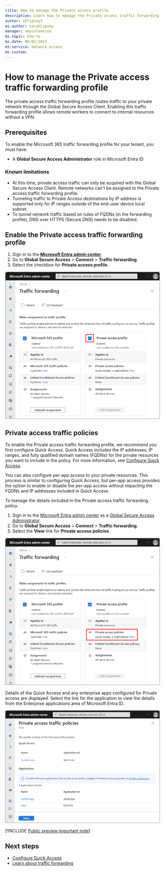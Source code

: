 ```yaml
---
title: How to manage the Private access profile
description: Learn how to manage the Private access traffic forwarding profile for Microsoft Entra Private Access.
author: shlipsey3
ms.author: sarahlipsey
manager: amycolannino
ms.topic: how-to
ms.date: 06/01/2023
ms.service: network-access
ms.custom: 
---
```


# How to manage the Private access traffic forwarding profile

The private access traffic forwarding profile routes traffic to your private network through the Global Secure Access Client. Enabling this traffic forwarding profile allows remote workers to connect to internal resources without a VPN.

## Prerequisites

To enable the Microsoft 365 traffic forwarding profile for your tenant, you must have:

- A **Global Secure Access Administrator** role in Microsoft Entra ID

### Known limitations

- At this time, private access traffic can only be acquired with the Global Secure Access Client. Remote networks can't be assigned to the Private access traffic forwarding profile.
- Tunneling traffic to Private Access destinations by IP address is supported only for IP ranges outside of the end-user device local subnet. 
- To tunnel network traffic based on rules of FQDNs (in the forwarding profile), DNS over HTTPS (Secure DNS) needs to be disabled. 

## Enable the Private access traffic forwarding profile

1. Sign in to the **[Microsoft Entra admin center](https://entra.microsoft.com)**.
1. Go to **Global Secure Access** > **Connect** > **Traffic forwarding**.
1. Select the checkbox for **Private access profile**.

![Screenshot of the traffic forwarding page with the Private access profile enabled.](media/how-to-manage-private-access-profile/private-access-traffic-profile.png)
## Private access traffic policies

To enable the Private access traffic forwarding profile, we recommend you first configure Quick Access. Quick Access includes the IP addresses, IP ranges, and fully qualified domain names (FQDNs) for the private resources you want to include in the policy. For more information, see [Configure Quick Access](how-to-configure-quick-access.md).

You can also configure per-app access to your private resources. This process is similar to configuring Quick Access, but per-app access provides the option to enable or disable the per-app access without impacting the FQDNs and IP addresses included in Quick Access.

To manage the details included in the Private access traffic forwarding policy:

1. Sign in to the [Microsoft Entra admin center](https://entra.microsoft.com) as a [Global Secure Access Administrator](../active-directory/roles/permissions-reference.md).
1. Go to **Global Secure Access** > **Connect** > **Traffic forwarding**.
1. Select the **View** link for **Private access policies**. 

![Screenshot of the Private access profile, with the view applications link highlighted.](media/how-to-manage-private-access-profile/private-access-profile-link.png)

Details of the Quick Access and any enterprise apps configured for Private access are displayed. Select the link for the application to view the details from the Enterprise applications area of Microsoft Entra ID.

![Screenshot of the private access application details.](media/how-to-manage-private-access-profile/private-access-app-details.png)

[!INCLUDE [Public preview important note](./includes/public-preview-important-note.md)]

## Next steps

- [Configure Quick Access](how-to-configure-quick-access.md)
- [Learn about traffic forwarding](concept-traffic-forwarding.md)